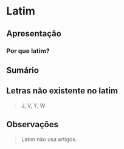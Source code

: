 # Latim

## Apresentação
### Por que latim?


## Sumário

## Letras não existente no latim

>J, V, Y, W

## Observações
>Latim não usa artigos.
